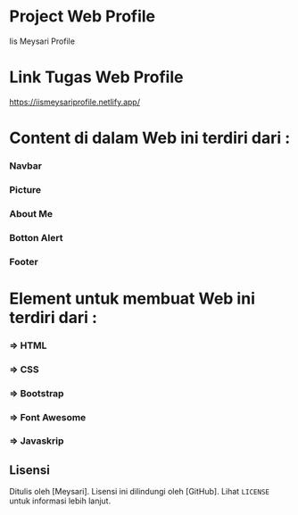 # Project Web Profile

Iis Meysari Profile

# Link Tugas Web Profile

https://iismeysariprofile.netlify.app/

# Content di dalam Web ini terdiri dari :

### Navbar

### Picture

### About Me

### Botton Alert

### Footer

# Element untuk membuat Web ini terdiri dari :

### => HTML

### => CSS

### => Bootstrap

### => Font Awesome

### => Javaskrip

## Lisensi

Ditulis oleh [Meysari]. Lisensi ini dilindungi oleh [GitHub]. Lihat `LICENSE` untuk informasi lebih lanjut.
